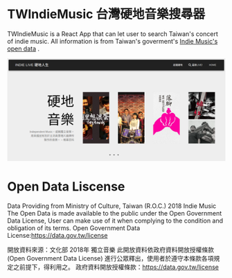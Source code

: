 # TWIndieMusic 台灣硬地音樂搜尋器

TWIndieMusic is a React App that can let user to search Taiwan's concert of indie music. All information is from Taiwan's goverment's [Indie Music's open data](https://data.gov.tw/dataset/6006) .

<img src='./src/images/Screenshot_2018-11-07 INDIE LIVE.png' />

# Open Data Liscense
Data Providing from Ministry of Culture, Taiwan (R.O.C.) 2018 Indie Music
The Open Data is made available to the public under the Open Government Data License, User can make use of it when complying to the condition and obligation of its terms.
Open Government Data License:https://data.gov.tw/license

開放資料來源：文化部 2018年 獨立音樂
此開放資料依政府資料開放授權條款 (Open Government Data License) 進行公眾釋出，使用者於遵守本條款各項規定之前提下，得利用之。
政府資料開放授權條款：https://data.gov.tw/license
